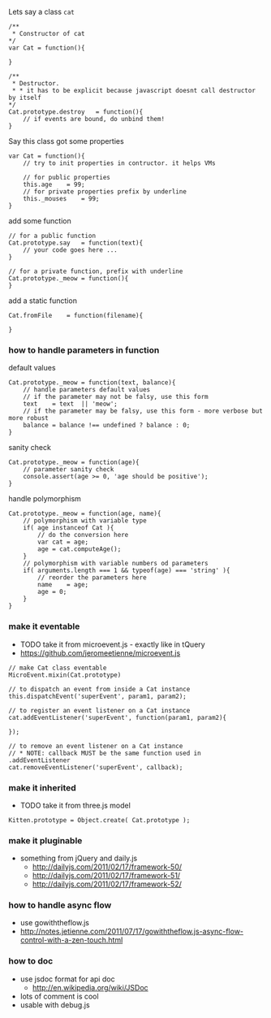Lets say a class ```cat```

```
/**
 * Constructor of cat
*/
var Cat = function(){
	
}

/**
 * Destructor.
 * * it has to be explicit because javascript doesnt call destructor by itself
*/
Cat.prototype.destroy	= function(){
	// if events are bound, do unbind them!
}
```

Say this class got some properties

```
var Cat = function(){
	// try to init properties in contructor. it helps VMs
	
	// for public properties
	this.age	= 99;
	// for private properties prefix by underline
	this._mouses	= 99;
}
```

add some function

```
// for a public function
Cat.prototype.say	= function(text){
	// your code goes here ...
}
```

```
// for a private function, prefix with underline
Cat.prototype._meow	= function(){
}
```

add a static function 
```
Cat.fromFile	= function(filename){
	
}
```

### how to handle parameters in function

default values
```
Cat.prototype._meow	= function(text, balance){
	// handle parameters default values
	// if the parameter may not be falsy, use this form
	text	= text	|| 'meow';
	// if the parameter may be falsy, use this form - more verbose but more robust
	balance	= balance !== undefined ? balance : 0;
}
```

sanity check
```
Cat.prototype._meow	= function(age){
	// parameter sanity check
	console.assert(age >= 0, 'age should be positive');
}
```

handle polymorphism

```
Cat.prototype._meow	= function(age, name){
	// polymorphism with variable type
	if( age instanceof Cat ){
		// do the conversion here
		var cat = age;
		age	= cat.computeAge();
	}
	// polymorphism with variable numbers od parameters
	if( arguments.length === 1 && typeof(age) === 'string' ){
		// reorder the parameters here
		name	= age;
		age	= 0;
	}
}
```

### make it eventable
* TODO take it from microevent.js - exactly like in tQuery
* https://github.com/jeromeetienne/microevent.js

```
// make Cat class eventable
MicroEvent.mixin(Cat.prototype)
```

```
// to dispatch an event from inside a Cat instance
this.dispatchEvent('superEvent', param1, param2);
```

```
// to register an event listener on a Cat instance
cat.addEventListener('superEvent', function(param1, param2){
	
});
```

```
// to remove an event listener on a Cat instance
// * NOTE: callback MUST be the same function used in .addEventListener
cat.removeEventListener('superEvent', callback);
```

### make it inherited
* TODO take it from three.js model

```
Kitten.prototype = Object.create( Cat.prototype );
```

### make it pluginable
* something from jQuery and daily.js
  * http://dailyjs.com/2011/02/17/framework-50/
  * http://dailyjs.com/2011/02/17/framework-51/
  * http://dailyjs.com/2011/02/17/framework-52/

### how to handle async flow
* use gowiththeflow.js
* http://notes.jetienne.com/2011/07/17/gowiththeflow.js-async-flow-control-with-a-zen-touch.html

### how to doc
* use jsdoc format for api doc
  * http://en.wikipedia.org/wiki/JSDoc
* lots of comment is cool
* usable with debug.js



